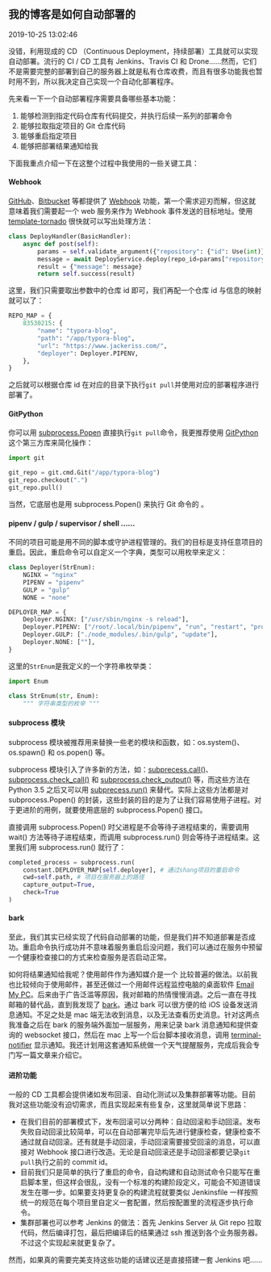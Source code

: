 ## 我的博客是如何自动部署的

2019-10-25 13:02:46

没错，利用现成的 CD （Continuous Deployment，持续部署）工具就可以实现自动部署。流行的 CI / CD 工具有 Jenkins、Travis CI 和 Drone……然而，它们不是需要完整的部署到自己的服务器上就是私有仓库收费，而且有很多功能我也暂时用不到，所以我决定自己实现一个自动化部署程序。

先来看一下一个自动部署程序需要具备哪些基本功能：

1. 能够检测到指定代码仓库有代码提交，并执行后续一系列的部署命令
2. 能够拉取指定项目的 Git 仓库代码
3. 能够重启指定项目
4. 能够把部署结果通知给我

下面我重点介绍一下在这整个过程中我使用的一些关键工具：

#### Webhook

[GitHub](https://developer.github.com/webhooks/)、[Bitbucket](https://confluence.atlassian.com/bitbucket/manage-webhooks-735643732.html) 等都提供了 [Webhook]([https://www.wikiwand.com/zh-hans/%E7%BD%91%E7%BB%9C%E9%92%A9%E5%AD%90](https://www.wikiwand.com/zh-hans/网络钩子)) 功能，第一个需求迎刃而解，但这就意味着我们需要起一个 web 服务来作为 Webhook 事件发送的目标地址。使用 [template-tornado](https://github.com/Jackeriss/template-tornado) 很快就可以写出处理方法：

```python
class DeployHandler(BasicHandler):
    async def post(self):
        params = self.validate_argument({"repository": {"id": Use(int)}})
        message = await DeployService.deploy(repo_id=params["repository"]["id"])
        result = {"message": message}
        return self.success(result)
```

这里，我们只需要取出参数中的仓库 id 即可，我们再配一个仓库 id 与信息的映射就可以了：

```python
REPO_MAP = {
    83530215: {
        "name": "typora-blog",
        "path": "/app/typora-blog",
        "url": "https://www.jackeriss.com/",
        "deployer": Deployer.PIPENV,
    },
}
```

之后就可以根据仓库 id 在对应的目录下执行`git pull`并使用对应的部署程序进行部署了。

#### GitPython

你可以用 [subprocess.Popen](https://docs.python.org/zh-cn/3/library/subprocess.html#subprocess.Popen) 直接执行`git pull`命令，我更推荐使用 [GitPython](https://github.com/gitpython-developers/GitPython) 这个第三方库来简化操作：

```python
import git

git_repo = git.cmd.Git("/app/typora-blog")
git_repo.checkout(".")
git_repo.pull()
```

当然，它底层也是用 subprocess.Popen() 来执行 Git 命令的 。

#### pipenv / gulp / supervisor / shell ......

不同的项目可能是用不同的脚本或守护进程管理的。我们的目标是支持任意项目的重启。因此，重启命令可以自定义一个字典，类型可以用枚举来定义：

```python
class Deployer(StrEnum):
    NGINX = "nginx"
    PIPENV = "pipenv"
    GULP = "gulp"
    NONE = "none"

DEPLOYER_MAP = {
    Deployer.NGINX: ["/usr/sbin/nginx -s reload"],
    Deployer.PIPENV: ["/root/.local/bin/pipenv", "run", "restart", "prod"],
    Deployer.GULP: ["./node_modules/.bin/gulp", "update"],
    Deployer.NONE: [""],
}
```

这里的`StrEnum`是我定义的一个字符串枚举类：

```python
import Enum

class StrEnum(str, Enum):
    """ 字符串类型的枚举 """
```

#### subprocess 模块

subprocess 模块被推荐用来替换一些老的模块和函数，如：os.system()、os.spawn() 和 os.popen() 等。

subprocess 模块引入了许多新的方法，如：[subprecess.call()](https://docs.python.org/zh-cn/3/library/subprocess.html#subprocess.call)、[subprocess.check_call()](https://docs.python.org/zh-cn/3/library/subprocess.html#subprocess.check_call) 和 [subprocess.check_output()](https://docs.python.org/zh-cn/3/library/subprocess.html#subprocess.check_output) 等，而这些方法在 Python 3.5 之后又可以用 [subprecess.run()](https://docs.python.org/zh-cn/3/library/subprocess.html#subprocess.run) 来替代。实际上这些方法都是对 subprocess.Popen() 的封装，这些封装的目的是为了让我们容易使用子进程。对于更进阶的用例，就要使用底层的 subprocess.Popen() 接口。

直接调用 subprocess.Popen() 时父进程是不会等待子进程结束的，需要调用 wait() 方法等待子进程结束，而调用 subprocess.run() 则会等待子进程结束。这里我们用 subprocess.run() 就行了：

```python
completed_process = subprocess.run(
    constant.DEPLOYER_MAP[self.deployer], # 通过shang项目的重启命令
    cwd=self.path, # 项目在服务器上的路径
    capture_output=True,
    check=True
)
```

#### bark

至此，我们其实已经实现了代码自动部署的功能，但是我们并不知道部署是否成功。重启命令执行成功并不意味着服务重启后没问题，我们可以通过在服务中预留一个健康检查接口的方式来检查服务是否启动正常。

如何将结果通知给我呢？使用邮件作为通知媒介是一个 比较普遍的做法。以前我也比较倾向于使用邮件，甚至还做过一个用邮件远程监控电脑的桌面软件 [Email My PC](https://jackeriss.github.io/email_my_pc/)。后来由于广告泛滥等原因，我对邮箱的热情慢慢消退。之后一直在寻找邮箱的替代品，直到我发现了 [bark](https://github.com/Finb/Bark)。通过 bark 可以很方便的给 iOS 设备发送消息通知。不足之处是 mac 端无法收到消息，以及无法查看历史消息。针对这两点我准备之后在 bark 的服务端外面加一层服务，用来记录 bark 消息通知和提供查询的 websocket 接口，然后在 mac 上写一个后台脚本接收消息，调用 [terminal-notifier](https://github.com/julienXX/terminal-notifier) 显示通知。我还计划用这套通知系统做一个天气提醒服务，完成后我会专门写一篇文章来介绍它。

#### 进阶功能

一般的 CD 工具都会提供诸如发布回滚、自动化测试以及集群部署等功能。目前我对这些功能没有迫切需求，而且实现起来有些复杂，这里就简单说下思路：

- 在我们目前的部署模式下，发布回滚可以分两种：自动回滚和手动回滚。发布失败自动回滚比较简单，可以在自动部署完毕后先进行健康检查，健康检查不通过就自动回滚。还有就是手动回滚，手动回滚需要接受回滚的消息，可以直接对 Webhook 接口进行改造。无论是自动回滚还是手动回滚都要记录`git pull`执行之前的 commit id。
- 目前我们只是简单的执行了重启的命令，自动构建和自动测试命令只能写在重启脚本里，但这样会很乱，没有一个标准的构建阶段定义，可能会不知道错误发生在哪一步。如果要支持更复杂的构建流程就要类似 Jenkinsfile 一样按照统一的规范在每个项目里自定义一套配置，然后按配置里的流程逐步执行命令。
- 集群部署也可以参考 Jenkins 的做法：首先 Jenkins Server 从 Git repo 拉取代码，然后编译打包，最后把编译后的结果通过 ssh 推送到各个业务服务器。不过这个实现起来就更复杂了。

然而，如果真的需要完美支持这些功能的话建议还是直接搭建一套 Jenkins 吧……